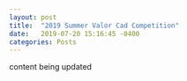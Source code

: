 ```yaml
---
layout: post
title:  "2019 Summer Valor Cad Competition"
date:   2019-07-20 15:16:45 -0400
categories: Posts
---
```

content being updated